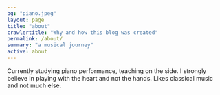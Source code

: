 ```yaml
---
bg: "piano.jpeg"
layout: page
title: "about"
crawlertitle: "Why and how this blog was created"
permalink: /about/
summary: "a musical journey"
active: about
---
```

Currently studying piano performance, teaching on the side. I strongly believe in playing with the heart and not the hands. Likes classical music and not much else. 
<img src="https://moke8198.github.io/assets/images/mood03.jpg" alt="">
